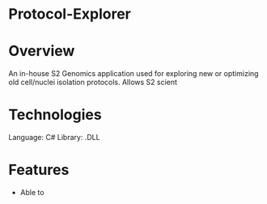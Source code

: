 # Protocol-Explorer

# Overview 
An in-house S2 Genomics application used for exploring new or optimizing old cell/nuclei isolation protocols. Allows S2 scient

# Technologies 
Language: C#
Library: .DLL 

# Features
- Able to 
